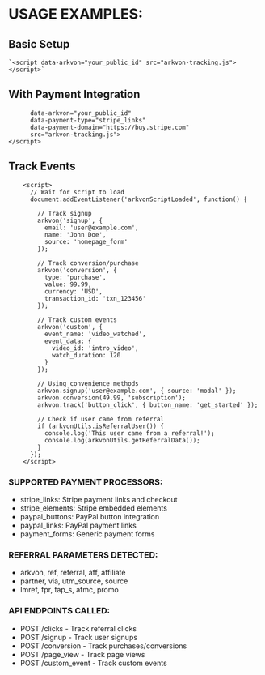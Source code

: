 # USAGE EXAMPLES:

## Basic Setup

    `<script data-arkvon="your_public_id" src="arkvon-tracking.js"></script>`

## With Payment Integration

```<script
      data-arkvon="your_public_id"
      data-payment-type="stripe_links"
      data-payment-domain="https://buy.stripe.com"
      src="arkvon-tracking.js">
</script>
```

## Track Events

```
    <script>
      // Wait for script to load
      document.addEventListener('arkvonScriptLoaded', function() {

        // Track signup
        arkvon('signup', {
          email: 'user@example.com',
          name: 'John Doe',
          source: 'homepage_form'
        });

        // Track conversion/purchase
        arkvon('conversion', {
          type: 'purchase',
          value: 99.99,
          currency: 'USD',
          transaction_id: 'txn_123456'
        });

        // Track custom events
        arkvon('custom', {
          event_name: 'video_watched',
          event_data: {
            video_id: 'intro_video',
            watch_duration: 120
          }
        });

        // Using convenience methods
        arkvon.signup('user@example.com', { source: 'modal' });
        arkvon.conversion(49.99, 'subscription');
        arkvon.track('button_click', { button_name: 'get_started' });

        // Check if user came from referral
        if (arkvonUtils.isReferralUser()) {
          console.log('This user came from a referral!');
          console.log(arkvonUtils.getReferralData());
        }
      });
    </script>
```

### SUPPORTED PAYMENT PROCESSORS:

- stripe_links: Stripe payment links and checkout
- stripe_elements: Stripe embedded elements
- paypal_buttons: PayPal button integration
- paypal_links: PayPal payment links
- payment_forms: Generic payment forms

### REFERRAL PARAMETERS DETECTED:

- arkvon, ref, referral, aff, affiliate
- partner, via, utm_source, source
- lmref, fpr, tap_s, afmc, promo

### API ENDPOINTS CALLED:

- POST /clicks - Track referral clicks
- POST /signup - Track user signups
- POST /conversion - Track purchases/conversions
- POST /page_view - Track page views
- POST /custom_event - Track custom events
